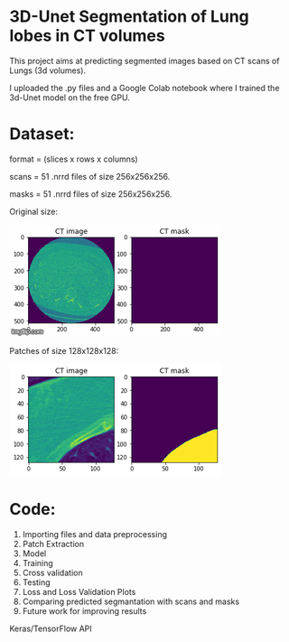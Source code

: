 # 3D-Unet Segmentation of Lung lobes in CT volumes

This project aims at predicting segmented images based on CT scans of Lungs (3d volumes).

I uploaded the .py files and a Google Colab notebook where I trained the 3d-Unet model on the free GPU.

# Dataset:

format = (slices x rows x columns)

scans = 51 .nrrd files of size 256x256x256.

masks = 51 .nrrd files of size 256x256x256.

Original size:

![](/3v2vpv.gif)

Patches of size 128x128x128:

![](/scan_and_mask.png)

# Code:

1. Importing files and data preprocessing
2. Patch Extraction
3. Model
4. Training
5. Cross validation
6. Testing
7. Loss and Loss Validation Plots
8. Comparing predicted segmantation with scans and masks
9. Future work for improving results



Keras/TensorFlow API
